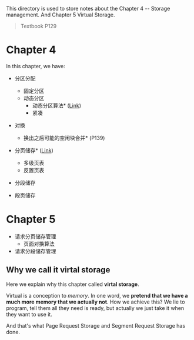 This directory is used to store notes about the Chapter 4 -- Storage management. And Chapter 5 Virtual Storage.

> Textbook P129

# Chapter 4

In this chapter, we have:

- 分区分配
    - 固定分区
    - 动态分区
        - 动态分区算法* ([Link](./alloc_algo.md))
        - 紧凑
- 对换
    - 换出之后可能的空闲块合并* (P139)

- 分页储存* ([Link](./page_storage.md))
    - 多级页表
    - 反置页表
- 分段储存
- 段页储存

# Chapter 5

- 请求分页储存管理
    - 页面对换算法
- 请求分段储存管理

## Why we call it virtal storage

Here we explain why this chapter called __virtal storage__.

Virtual is a conception to _memory_. In one word, we __pretend that we have a much more memory that we actually not__. How we achieve this? We lie to program, tell them all they need is ready, but actually we just take it when they want to use it.

And that's what Page Request Storage and Segment Request Storage has done.